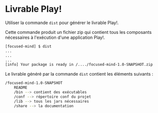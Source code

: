 # Livrable Play!

Utiliser la commande `dist` pour générer le livrable Play!.

Cette commande produit un fichier zip qui contient tous les composants nécessaires à l'exécution d'une application Play!.
```bash
[focused-mind] $ dist
...
...
...
[info] Your package is ready in /..../focused-mind-1.0-SNAPSHOT.zip

```

Le livrable généré par la commande `dist` contient les éléments suivants :

```bash
/focused-mind-1.0-SNAPSHOT
    README
    /bin --> contient des exécutables 
    /conf --> répertoire conf du projet
    /lib --> tous les jars nécessaires
    /share --> la documentation
```
